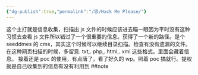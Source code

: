```yaml
---
{"dg-publish":true,"permalink":"/思/Hack Me Please/"}
---
```




这个主打就是信息收集，扫描出 js 文件的时候应该进去瞄一眼因为平时没有这种习惯去查看 js 文件所以错过了一个很重要的信息。获得了一个新的路径。是个 seeddmes 的 cms，其实这个时候可以继续目录扫描。检查有没有遗漏的文件。在这种网页扫描的时候，多留意. txt,. php,. html,. xml 这些格式。里面会藏着信息。
接着还是 poc 的使用，有点唐了，看了好久的 wp。照着 poc 搞就行。提权就是自己收集到的信息有没有利用到
##note
